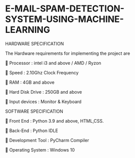 # E-MAIL-SPAM-DETECTION-SYSTEM-USING-MACHINE-LEARNING


HARDWARE SPECIFICATION


The Hardware requirements for implementing the project are


 Processor : intel i3 and above / AMD / Ryzon


 Speed : 2.10Ghz Clock Frequency


 RAM : 4GB and above


 Hard Disk Drive : 250GB and above


 Input devices : Monitor & Keyboard


SOFTWARE SPECIFICATION


 Front End : Python 3.9 and above, HTML,CSS.


 Back-End : Python IDLE


 Development Tool : PyCharm Compiler


 Operating System : Windows 10
